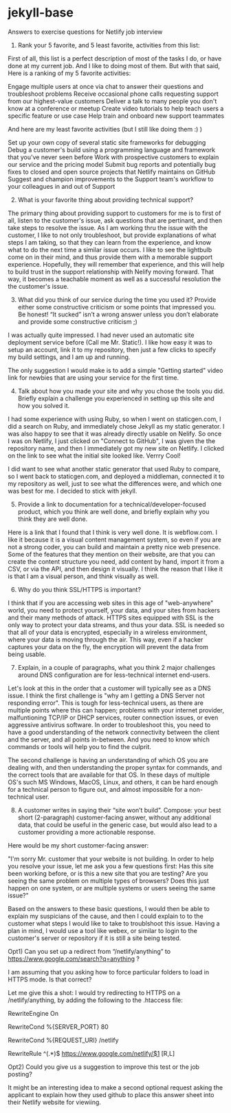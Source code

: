 # jekyll-base

Answers to exercise questions for Netlify job interview

1) Rank your 5 favorite, and 5 least favorite, activities from this list:

First of all, this list is a perfect description of most of the tasks I do, or have done at my current job. And I like to doing most of them. But with that said, Here is a ranking of my 5 favorite activities:

Engage multiple users at once via chat to answer their questions and troubleshoot problems
Receive occasional phone calls requesting support from our highest-value customers
Deliver a talk to many people you don't know at a conference or meetup
Create video tutorials to help teach users a specific feature or use case
Help train and onboard new support teammates

And here are my least favorite activities (but I still like doing them :) )

Set up your own copy of several static site frameworks for debugging
Debug a customer's build using a programming language and framework that you've never seen before
Work with prospective customers to explain our service and the pricing model
Submit bug reports and potentially bug fixes to closed and open source projects that Netlify maintains on GitHub
Suggest and champion improvements to the Support team's workflow to your colleagues in and out of Support

2) What is your favorite thing about providing technical support?

The primary thing about providing support to customers for me is to first of all, listen to the customer's issue, ask questions that are pertinant, and then take steps to resolve the issue. As I am working thru the issue with the customer, I like to not only troubleshoot, but provide explanations of what steps I am taking, so that they can learn from the experience, and know what to do the next time a similar issue occurs. I like to see the lightbulb come on in their mind, and thus provide them with a memorable support experience. Hopefully, they will remember that experience, and this will help to build trust in the support relationship with Nelify moving forward. That way, it becomes a teachable moment as well as a successful resolution the the customer's issue.

3) What did you think of our service during the time you used it?  Provide either some constructive criticism or some points that impressed you.  Be honest!  “It sucked” isn’t a wrong answer unless you don’t elaborate and provide some constructive criticism ;)

I was actually quite impressed. I had never used an automatic site deployment service before (Call me Mr. Static!). I like how easy it was to setup an account, link it to my repository, then just a few clicks to specify my build settings, and I am up and running.

The only suggestion I would make is to add a simple "Getting started" video link for newbies that are using your service for the first time.

4) Talk about how you made your site and why you chose the tools you did.  Briefly explain a challenge you experienced in setting up this site and how you solved it.

I had some experience with using Ruby, so when I went on staticgen.com, I did a search on Ruby, and immediately chose Jekyll as my static generator. I was also happy to see that it was already directly usable on Nelify. So once I was on Netlify, I just clicked on "Connect to GitHub", I was given the the repository name, and then I immediately got my new site on Netlify. I clicked on the link to see what the initial site looked like. Verrry Cool!

I did want to see what another static generator that used Ruby to compare, so I went back to staticgen.com, and deployed a middleman, connected it to my repository as well, just to see what the differences were, and which one was best for me. I decided to stick with jekyll.

5) Provide a link to documentation for a technical/developer-focused product, which you think are well done, and briefly explain why you think they are well done.

Here is a link that I found that I think is very well done. It is webflow.com. I like it because it is a visual content management system, so even if you are not a strong coder, you can build and maintain a pretty nice web presence. Some of the features that they mention on their website, are that you can create the content structure you need, add content by hand, import it from a CSV, or via the API, and then design it visually. I think the reason that I like it is that I am a visual person, and think visually as well.

6) Why do you think SSL/HTTPS is important?

I think that if you are accessing web sites in this age of "web-anywhere" world, you need to protect yourself, your data, and your sites from hackers and their many methods of attack. HTTPS sites equipped with SSL is the only way to protect your data streams, and thus your data. SSL is needed so that all of your data is encrypted, especially in a wireless environment, where your data is moving through the air. This way, even if a hacker captures your data on the fly, the encryption will prevent the data from being usable.

7) Explain, in a couple of paragraphs, what you think 2 major challenges around DNS configuration are for less-technical internet end-users.

Let's look at this in the order that a customer will typically see as a DNS issue. I think the first challenge is "why am I getting a DNS Server not responding error". This is tough for less-technical users, as there are multiple points where this can happen; problems with your internet provider, malfuntioning TCP/IP or DHCP services, router connection issues, or even aggressive antivirus software. In order to troubleshoot this, you need to have a good understanding of the network connectivity between the client and the server, and all points in-between. And you need to know which commands or tools will help you to find the culprit.

The second challenge is having an understanding of which OS you are dealing with, and then understanding the proper syntax for commands, and the correct tools that are available for that OS. In these days of multiple OS's such MS Windows, MacOS, Linux, and others, it can be hard enough for a technical person to figure out, and almost impossible for a non-technical user.

8) A customer writes in saying their “site won’t build”.  Compose:
your best short (2-paragraph) customer-facing answer, 
without any additional data, 
that could be useful in the generic case, 
but would also lead to a customer providing a more actionable response.

Here would be my short customer-facing answer:

"I'm sorry Mr. customer that your website is not building. In order to help you resolve your issue, let me ask you a few questions first:
Has this site been working before, or is this a new site that you are testing?
Are you seeing the same problem on multiple types of browsers?
Does this just happen on one system, or are multiple systems or users seeing the same issue?"

Based on the answers to these basic questions, I would then be able to explain my suspicians of the cause, and then I could explain to to the customer what steps I would like to take to troublshoot this issue. Having a plan in mind, I would use a tool like webex, or similar to login to the customer's server or repository if it is still a site being tested.

Opt1) Can you set up a redirect from “/netlify/anything” to https://www.google.com/search?q=anything ?

I am assuming that you asking how to force particular folders to load in HTTPS mode. Is that correct?

Let me give this a shot: I would try redirecting to HTTPS on a /netlify/anything, by adding the following to the .htaccess file:

RewriteEngine On

RewriteCond %{SERVER_PORT} 80

RewriteCond %{REQUEST_URI} /netlify

RewriteRule ^(.*)$ https://www.google.com/netlify/$1 [R,L]

Opt2) Could you give us a suggestion to improve this test or the job posting?

It might be an interesting idea to make a second optional request asking the applicant to explain how they used github to place this answer sheet into their Netlify website for viewiing.

